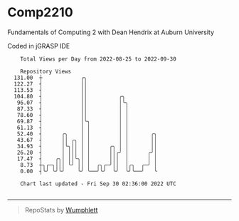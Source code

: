 # Comp2210
Fundamentals of Computing 2 with Dean Hendrix at Auburn University

Coded in jGRASP IDE

```
    Total Views per Day from 2022-08-25 to 2022-09-30

    Repository Views
  131.00  ┼            ╭╮
  122.27  ┤            ││
  113.53  ┤            ││
  104.80  ┤            ││          ╭╮
   96.07  ┤            ││          │╰╮
   87.33  ┤            ││          │ │
   78.60  ┤            ││          │ │
   69.87  ┤            │╰╮         │ │
   61.13  ┤            │ │         │ │
   52.40  ┤      ╭╮    │ │         │ │       ╭╮
   43.67  ┤      ││ ╭╮ │ │         │ │       ││
   34.93  ┤      │╰╮││ │ │      ╭╮ │ │       ││
   26.20  ┤      │ │││ │ │      ││╭╯ │      ╭╯│
   17.47  ┤    ╭╮│ ││╰╮│ │      │││  │      │ │
    8.73  ┼╮╭─╮│││ ╰╯ ││ │  ╭╮╭─╯││  │╭╮  ╭─╯ │
    0.00  ┤╰╯ ╰╯╰╯    ╰╯ ╰──╯╰╯  ╰╯  ╰╯╰──╯   ╰

    Chart last updated - Fri Sep 30 02:36:00 2022 UTC
    
```

---

> RepoStats by [Wumphlett](https://github.com/Wumphlett)
